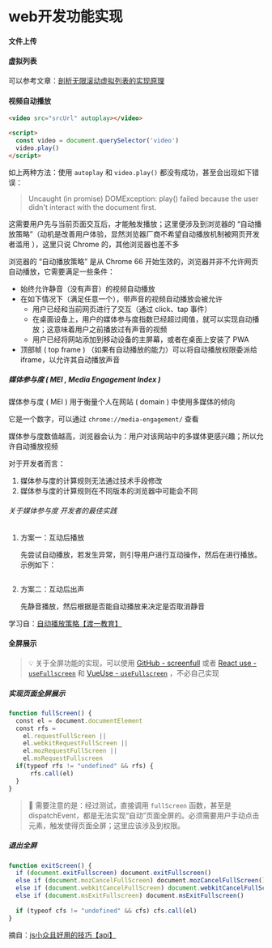 # web开发功能实现



#### 文件上传





#### 虚拟列表

可以参考文章：[剖析无限滚动虚拟列表的实现原理](https://lkangd.com/post/virtual-infinite-scroll/)



#### 视频自动播放

```html
<video src="srcUrl" autoplay></video>

<script>
  const video = document.querySelector('video')
  video.play()
</script>
```

如上两种方法：使用 `autoplay` 和 `video.play()` 都没有成功，甚至会出现如下错误：

> Uncaught (in promise) DOMException: play() failed because the user didn't interact with the document first.

这需要用户先与当前页面交互后，才能触发播放；这里便涉及到浏览器的 “自动播放策略”（动机是改善用户体验，显然浏览器厂商不希望自动播放机制被网页开发者滥用 ），这里只说 Chrome 的，其他浏览器也差不多

浏览器的 “自动播放策略” 是从 Chrome 66 开始生效的，浏览器并非不允许网页自动播放，它需要满足一些条件：

- 始终允许静音（没有声音）的视频自动播放
- 在如下情况下（满足任意一个），带声音的视频自动播放会被允许
  - 用户已经和当前网页进行了交互（通过 click、tap 事件）
  - 在桌面设备上，用户的媒体参与度指数已经超过阈值，就可以实现自动播放；这意味着用户之前播放过有声音的视频
  - 用户已经将网站添加到移动设备的主屏幕，或者在桌面上安装了 PWA
- 顶部帧 ( top frame ) （如果有自动播放的能力）可以将自动播放权限委派给 iframe，以允许其自动播放声音

##### 媒体参与度 ( MEI , Media Engagement Index )

媒体参与度 ( MEI ) 用于衡量个人在网站 ( domain ) 中使用多媒体的倾向

它是一个数字，可以通过 `chrome://media-engagement/` 查看

媒体参与度数值越高，浏览器会认为：用户对该网站中的多媒体更感兴趣；所以允许自动播放视频

对于开发者而言：

1. 媒体参与度的计算规则无法通过技术手段修改
2. 媒体参与度的计算规则在不同版本的浏览器中可能会不同

###### 关于媒体参与度 开发者的最佳实践

1. 方案一：互动后播放

   先尝试自动播放，若发生异常，则引导用户进行互动操作，然后在进行播放。示例如下：

   ```html
   ```

   

2. 方案二：互动后出声

   先静音播放，然后根据是否能自动播放来决定是否取消静音

学习自：[自动播放策略【渡一教育】](https://www.bilibili.com/video/BV1Gw411C745)





#### 全屏展示

> 💡 关于全屏功能的实现，可以使用 [GitHub - screenfull](https://github.com/sindresorhus/screenfull#screenfull) 或者 [React use - `useFullscreen`](https://streamich.github.io/react-use/?path=/story/ui-usefullscreen--docs) 和 [VueUse - `useFullscreen`](https://vueuse.org/core/useFullscreen/#usefullscreen) ，不必自己实现

##### 实现页面全屏展示

```js
function fullScreen() {  
  const el = document.documentElement
  const rfs = 
    el.requestFullScreen || 
    el.webkitRequestFullScreen || 
    el.mozRequestFullScreen || 
    el.msRequestFullscreen
  if(typeof rfs != "undefined" && rfs) {
      rfs.call(el)
  }
}
```

> 👀 需要注意的是：经过测试，直接调用 `fullScreen` 函数，甚至是 dispatchEvent，都是无法实现“自动”页面全屏的。必须需要用户手动点击元素，触发使得页面全屏；这里应该涉及到权限。

##### 退出全屏

```js
function exitScreen() {
  if (document.exitFullscreen) document.exitFullscreen()
  else if (document.mozCancelFullScreen) document.mozCancelFullScreen()
  else if (document.webkitCancelFullScreen) document.webkitCancelFullScreen()
  else if (document.msExitFullscreen) document.msExitFullscreen()
  
  if (typeof cfs != "undefined" && cfs) cfs.call(el)
}
```

摘自：[js小众且好用的技巧【api】](https://juejin.cn/post/7229515080487370812)



